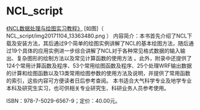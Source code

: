 # NCL_script
[《NCL数据处理与绘图实习教程》](http://www.qxcbs.com/news/newsdetail.jsp?id=164670&nodeid=383&siteid=2) [如图]（ NCL_script/img20171104_13363480.png ）
内容简介：本书首先介绍了NCL下载及安装方法，其后通过9个简单的绘图实例讲解了NCL的基本绘图方法，随后通过19个具体的应用实例进一步综合讲解了NCL对于各种常见格式数据的输入输出、复杂图形的绘制方法以及常见计算函数的使用方法 。此外，附录中还提供了124个常用计算函数及程序、53个常用绘图函数及程序、25个处理WRF输出数据的计算和绘图函数以及13类常用绘图参数的使用方法及说明，并提供了常用函数的索引，这些内容可方便读者日后参考查阅。
本书适合大气科学专业及地学专业本科及研究生实习，也可供相关专业研究生、科研业务人员参考使用。

ISBN：978-7-5029-6567-9；定价：40.00元。
